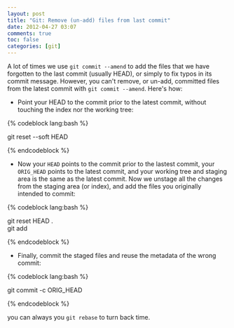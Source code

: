 ```yaml
---
layout: post
title: "Git: Remove (un-add) files from last commit"
date: 2012-04-27 03:07
comments: true
toc: false
categories: [git]
---
```


A lot of times we use `git commit --amend` to add the files that we have forgotten to the last
commit (usually HEAD), or simply to fix typos in its commit message. However, you can't remove, or un-add,
committed files from the latest commit with `git commit --amend`. Here's how:

- Point your HEAD to the commit prior to the latest commit, without touching the index nor the working
tree: 

{% codeblock lang:bash %}

git reset --soft HEAD

{% endcodeblock %}

- Now your `HEAD` points to the commit prior to the lastest commit, your `ORIG_HEAD` points to the latest
commit, and your working tree and staging area is the same as the latest commit. Now we unstage all the
changes from the staging area (or index), and add the files you originally intended to commit:

{% codeblock lang:bash %}

git reset HEAD .    
git add <files>

{% endcodeblock %}


- Finally, commit the staged files and reuse the metadata of the wrong commit:

{% codeblock lang:bash %}

git commit -c ORIG_HEAD

{% endcodeblock %}

 you can always you `git rebase` to turn back time.
